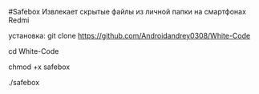 #Safebox
Извлекает скрытые файлы из личной папки на смартфонах Redmi

установка:
git clone https://github.com/Androidandrey0308/White-Code

cd White-Code

chmod +x safebox

./safebox
